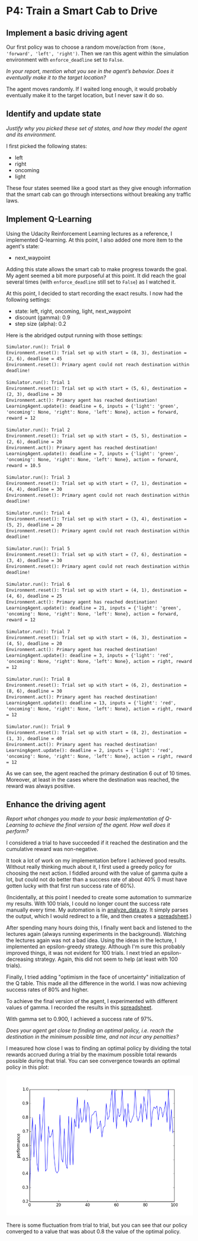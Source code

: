 # P4: Train a Smart Cab to Drive

## Implement a basic driving agent

Our first policy was to choose a random move/action from `(None, 'forward', 'left', 'right')`.
Then we ran this agent within the simulation environment with `enforce_deadline` set to `False`.

*In your report, mention what you see in the agent’s behavior. Does it eventually make it to the target location?*

The agent moves randomly.  If I waited long enough, it would probably eventually make it to the target location, but
I never saw it do so.

## Identify and update state

*Justify why you picked these set of states, and how they model the agent and its environment.*

I first picked the following states:

* left
* right
* oncoming
* light

These four states seemed like a good start as they give enough information that the smart cab
can go through intersections without breaking any traffic laws.  

## Implement Q-Learning

Using 
the Udacity Reinforcement Learning lectures as a reference, I implemented Q-learning.  At this point, I also added
one more item to the agent's state:

* next_waypoint

Adding this state allows the smart cab to make progress towards the goal.  My agent seemed a bit more purposeful at this point.  It did reach the goal several times (with `enforce_deadline` still set to `False`) as I watched it.

At this point, I decided to start recording the exact results.  I now had the following settings:

* state: left, right, oncoming, light, next_waypoint
* discount (gamma): 0.9
* step size (alpha): 0.2

Here is the abridged output running with those settings:

	Simulator.run(): Trial 0
	Environment.reset(): Trial set up with start = (8, 3), destination = (2, 6), deadline = 45
	Environment.reset(): Primary agent could not reach destination within deadline!

	Simulator.run(): Trial 1
	Environment.reset(): Trial set up with start = (5, 6), destination = (2, 3), deadline = 30
	Environment.act(): Primary agent has reached destination!
	LearningAgent.update(): deadline = 6, inputs = {'light': 'green', 'oncoming': None, 'right': None, 'left': None}, action = forward, reward = 12

	Simulator.run(): Trial 2
	Environment.reset(): Trial set up with start = (5, 5), destination = (2, 6), deadline = 20
	Environment.act(): Primary agent has reached destination!
	LearningAgent.update(): deadline = 7, inputs = {'light': 'green', 'oncoming': None, 'right': None, 'left': None}, action = forward, reward = 10.5

	Simulator.run(): Trial 3
	Environment.reset(): Trial set up with start = (7, 1), destination = (4, 4), deadline = 30
	Environment.reset(): Primary agent could not reach destination within deadline!

	Simulator.run(): Trial 4
	Environment.reset(): Trial set up with start = (3, 4), destination = (5, 2), deadline = 20
	Environment.reset(): Primary agent could not reach destination within deadline!

	Simulator.run(): Trial 5
	Environment.reset(): Trial set up with start = (7, 6), destination = (3, 4), deadline = 30
	Environment.reset(): Primary agent could not reach destination within deadline!

	Simulator.run(): Trial 6
	Environment.reset(): Trial set up with start = (4, 1), destination = (4, 6), deadline = 25
	Environment.act(): Primary agent has reached destination!
	LearningAgent.update(): deadline = 21, inputs = {'light': 'green', 'oncoming': None, 'right': None, 'left': None}, action = forward, reward = 12

	Simulator.run(): Trial 7
	Environment.reset(): Trial set up with start = (6, 3), destination = (4, 5), deadline = 20
	Environment.act(): Primary agent has reached destination!
	LearningAgent.update(): deadline = 3, inputs = {'light': 'red', 'oncoming': None, 'right': None, 'left': None}, action = right, reward = 12

	Simulator.run(): Trial 8
	Environment.reset(): Trial set up with start = (6, 2), destination = (8, 6), deadline = 30
	Environment.act(): Primary agent has reached destination!
	LearningAgent.update(): deadline = 13, inputs = {'light': 'red', 'oncoming': None, 'right': None, 'left': None}, action = right, reward = 12

	Simulator.run(): Trial 9
	Environment.reset(): Trial set up with start = (8, 2), destination = (1, 3), deadline = 40
	Environment.act(): Primary agent has reached destination!
	LearningAgent.update(): deadline = 2, inputs = {'light': 'red', 'oncoming': None, 'right': None, 'left': None}, action = right, reward = 12

As we can see, the agent reached the primary destination 6 out of 10 times.  Moreover, at least in the cases where the destination was reached, the reward was always positive.

## Enhance the driving agent

*Report what changes you made to your basic implementation of Q-Learning to achieve the final version of the agent. How well does it perform?*

I considered a trial to have succeeded if it reached
the destination and the cumulative reward was non-negative.

It took a lot of work on my implementation before I achieved good results.  Without really thinking much about it,
I first used a greedy policy for choosing the next action.  I fiddled around with the value of gamma quite a lot, but could
not do better than a success rate of about 40% (I must have gotten lucky with that first run success
rate of 60%). 

(Incidentally, at this point I needed to create some automation to summarize my results.  With 100 trials,
I could no longer count the success rate manually every time.  My automation is in 
[analyze_data.py](../smartcab/analyze_data.py).  It simply parses the output, which I would redirect to a file,
and then creates a [spreadsheet](../data/result.csv).)

After spending many hours doing this, I finally went back and listened
to the lectures again (always running experiments in the background).  Watching the lectures again was not a bad idea.  Using the ideas in the lecture, I implemented an epsilon-greedy strategy.  Although I'm sure this probably improved things, it was not evident
for 100 trials.  I next tried an epsilon-decreasing strategy.  Again, this did not seem to help (at least with 100 trials).

Finally, I tried adding "optimism in the face of uncertainty" initialization of the Q table.  This made all the difference in the world.  I was now achieving success rates of 80% and higher.

To achieve the final version of the agent, I experimented with different values of gamma.  I recorded
the results in this [spreadsheet](../data/performance.csv).  

With gamma set to 0.900, I achieved a success rate of 97%.

*Does your agent get close to finding an optimal policy, i.e. reach the destination in the minimum possible time, and not incur any penalties?*

I measured how close I was to finding an optimal policy by dividing the total rewards accrued during a trial by the maximum 
possible total rewards possible during that trial.  You can see convergence towards an optimal policy in this plot:

![learning growth](learning_growth.png "Learning growth")

There is some fluctuation from trial to trial, but you can see that our policy converged to a value that was about 0.8 the value of the optimal policy.
